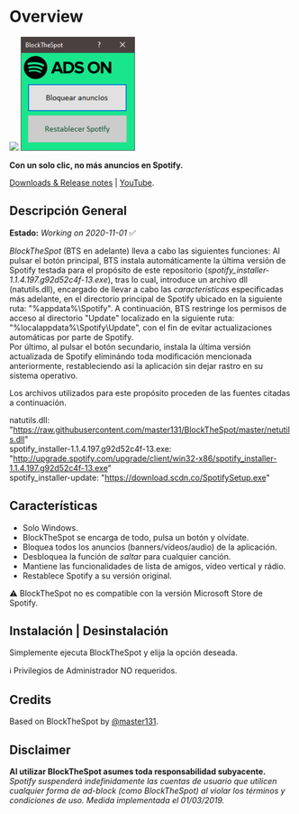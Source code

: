 # Overview
<img src="https://github.com/bitasuperactive/BlockTheSpot-C-Sharp/blob/master/doc/icon.ico" width="216"/> <img src="https://github.com/bitasuperactive/BlockTheSpot-C-Sharp/blob/master/doc/blockthespot.png" width="203"/>

**Con un solo clic, no más anuncios en Spotify.**

[Downloads & Release notes](https://github.com/bitasuperactive/BlockTheSpot-C-Sharp/releases) | [YouTube](https://www.youtube.com/channel/UCc-AA6VaZh81DYYCrSAMS5w?).

## Descripción General    
**Estado:** *Working on 2020-11-01* :white_check_mark:

*BlockTheSpot* (BTS en adelante) lleva a cabo las siguientes funciones:
Al pulsar el botón principal, BTS instala automáticamente la última versión de Spotify testada para el propósito de este repositorio (*spotify_installer-1.1.4.197.g92d52c4f-13.exe*), tras lo cual, introduce un archivo dll (natutils.dll), encargado de llevar a cabo las *características* especificadas más adelante, en el directorio principal de Spotify ubicado en la siguiente ruta: "%appdata%\Spotify". A continuación, BTS restringe los permisos de acceso al directorio "Update" localizado en la siguiente ruta: "%localappdata%\Spotify\Update", con el fin de evitar actualizaciones automáticas por parte de Spotify.    
Por último, al pulsar el botón secundario, instala la última versión actualizada de Spotify eliminándo toda modificación mencionada anteriormente, restableciendo así la aplicación sin dejar rastro en su sistema operativo.

Los archivos utilizados para este propósito proceden de las fuentes citadas a continuación.

natutils.dll: "https://raw.githubusercontent.com/master131/BlockTheSpot/master/netutils.dll"        
spotify_installer-1.1.4.197.g92d52c4f-13.exe: "http://upgrade.spotify.com/upgrade/client/win32-x86/spotify_installer-1.1.4.197.g92d52c4f-13.exe"        
spotify_installer-update: "https://download.scdn.co/SpotifySetup.exe"

## Características
- Solo Windows.
- BlockTheSpot se encarga de todo, pulsa un botón y olvídate.
- Bloquea todos los anuncios (banners/vídeos/audio) de la aplicación.
- Desbloquea la función de *saltar* para cualquier canción.
- Mantiene las funcionalidades de lista de amigos, vídeo vertical y rádio.
- Restablece Spotify a su versión original.

:warning: BlockTheSpot no es compatible con la versión Microsoft Store de Spotify.

## Instalación | Desinstalación
Simplemente ejecuta BlockTheSpot y elija la opción deseada.

:information_source: Privilegios de Administrador NO requeridos.

## Credits
Based on BlockTheSpot by [@master131](https://github.com/master131/BlockTheSpot).

## Disclaimer
**Al utilizar BlockTheSpot asumes toda responsabilidad subyacente.**    
*Spotify suspenderá indefinidamente las cuentas de usuario que utilicen cualquier forma de ad-block (como BlockTheSpot) al violar los términos y condiciones de uso. Medida implementada el 01/03/2019.*
